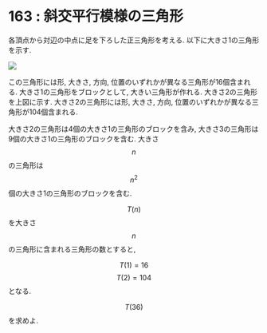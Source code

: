 # 163 : 斜交平行模様の三角形

各頂点から対辺の中点に足を下ろした正三角形を考える. 以下に大きさ1の三角形を示す.

![](https://projecteuler.net/project/images/p163.gif)

この三角形には形, 大きさ, 方向, 位置のいずれかが異なる三角形が16個含まれる. 大きさ1の三角形をブロックとして, 大きい三角形が作れる. 大きさ2の三角形を上図に示す. 大きさ2の三角形には形, 大きさ, 方向, 位置のいずれかが異なる三角形が104個含まれる.

大きさ2の三角形は4個の大きさ1の三角形のブロックを含み, 大きさ3の三角形は9個の大きさ1の三角形のブロックを含む. 大きさ$$n$$の三角形は $$n^2$$ 個の大きさ1の三角形のブロックを含む.

$$T(n)$$ を大きさ$$n$$の三角形に含まれる三角形の数とすると,

$$T(1) = 16$$
$$T(2) = 104$$ となる.

$$T(36)$$ を求めよ.
